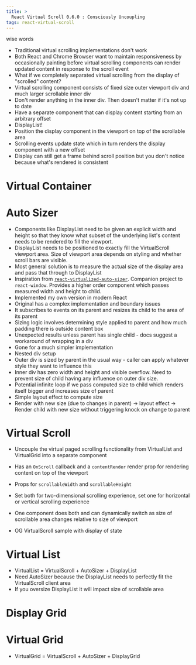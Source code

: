 ```yaml
---
title: >
  React Virtual Scroll 0.6.0 : Consciously Uncoupling
tags: react-virtual-scroll
---
```


wise words

* Traditional virtual scrolling implementations don't work
* Both React and Chrome Browser want to maintain responsiveness by occasionally painting before virtual scrolling components can render updated content in response to the scroll event
* What if we completely separated virtual scrolling from the display of "scrolled" content?
* Virtual scrolling component consists of fixed size outer viewport div and much larger scrollable inner div
* Don't render anything in the inner div. Then doesn't matter if it's not up to date
* Have a separate component that can display content starting from an arbitrary offset
* DisplayList!
* Position the display component in the viewport on top of the scrollable area
* Scrolling events update state which in turn renders the display component with a new offset
* Display can still get a frame behind scroll position but you don't notice because what's rendered is consistent

# Virtual Container

# Auto Sizer

* Components like DisplayList need to be given an explicit width and height so that they know what subset of the underlying list's content needs to be rendered to fill the viewport.
* DisplayList needs to be positioned to exactly fill the VirtualScroll viewport area. Size of viewport area depends on styling and whether scroll bars are visible. 
* Most general solution is to measure the actual size of the display area and pass that through to DisplayList
* Inspiration from [`react-virtualized-auto-sizer`](https://github.com/bvaughn/react-virtualized-auto-sizer). Companion project to `react-window`. Provides a higher order component which passes measured width and height to child.
* Implemented my own version in modern React
* Original has a complex implementation and boundary issues
* It subscribes to events on its parent and resizes its child to the area of its parent
* Sizing logic involves determining style applied to parent and how much padding there is outside content box
* Unexpected results unless parent has single child - docs suggest a workaround of wrapping in a div
* Gone for a much simpler implementation
* Nested div setup
* Outer div is sized by parent in the usual way - caller can apply whatever style they want to influence this
* Inner div has zero width and height and visible overflow. Need to prevent size of child having any influence on outer div size.
* Potential infinite loop if we pass computed size to child which renders itself bigger and increases size of parent
* Simple layout effect to compute size
* Render with new size (due to changes in parent) -> layout effect -> Render child with new size without triggering knock on change to parent

# Virtual Scroll

* Uncouple the virtual paged scrolling functionality from VirtualList and VirtualGrid into a separate component
* Has an `OnScroll` callback and a `contentRender` render prop for rendering content on top of the viewport
* Props for `scrollableWidth` and `scrollableHeight`
* Set both for two-dimensional scrolling experience, set one for horizontal or vertical scrolling experience
* One component does both and can dynamically switch as size of scrollable area changes relative to size of viewport

* OG VirtualScroll sample with display of state

# Virtual List

* VirtualList = VirtualScroll + AutoSizer + DisplayList
* Need AutoSizer because the DisplayList needs to perfectly fit the VirtualScroll client area
* If you oversize DisplayList it will impact size of scrollable area

# Display Grid

# Virtual Grid

* VirtualGrid = VirtualScroll + AutoSizer + DisplayGrid
